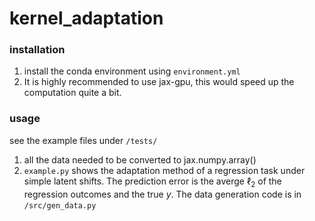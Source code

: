 # kernel_adaptation

### installation
1. install the conda environment using `environment.yml`
2. It is highly recommended to use jax-gpu, this would speed up the computation quite a bit.

### usage
see the example files under `/tests/`
1. all the data needed to be converted to jax.numpy.array()
2. `example.py` shows the adaptation method of a regression task under simple latent shifts. The prediction error is the averge $\ell_2$ of the regression outcomes and the true $y$. The data generation code is in `/src/gen_data.py`

